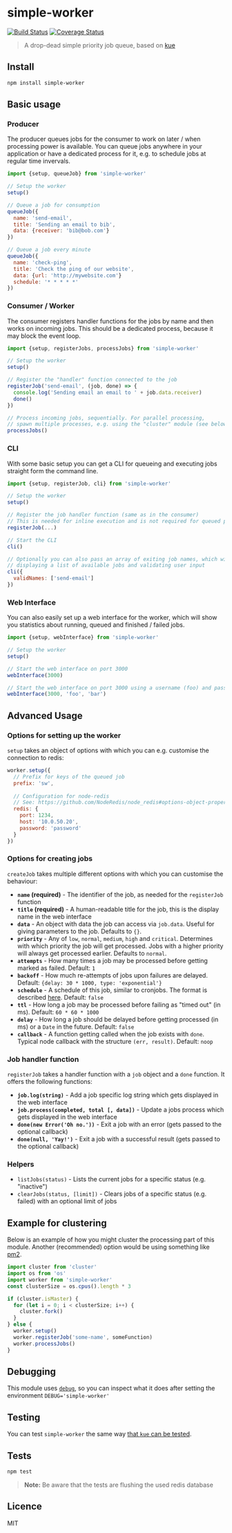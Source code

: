 # simple-worker

[![Build Status](https://img.shields.io/travis/queicherius/simple-worker.svg?style=flat-square)](https://travis-ci.org/queicherius/simple-worker)
[![Coverage Status](https://img.shields.io/codecov/c/github/queicherius/simple-worker/master.svg?style=flat-square)](https://codecov.io/github/queicherius/simple-worker)

> A drop-dead simple priority job queue, based on [kue](https://github.com/Automattic/kue)

## Install

```bash
npm install simple-worker
```

## Basic usage

### Producer

The producer queues jobs for the consumer to work on later / when processing power is available. You can queue jobs anywhere in your application or have a dedicated process for it, e.g. to schedule jobs at regular time invervals.

```js
import {setup, queueJob} from 'simple-worker'

// Setup the worker
setup()

// Queue a job for consumption
queueJob({
  name: 'send-email',
  title: 'Sending an email to bib',
  data: {receiver: 'bib@bob.com'}
})

// Queue a job every minute
queueJob({
  name: 'check-ping',
  title: 'Check the ping of our website',
  data: {url: 'http://mywebsite.com'}
  schedule: '* * * * *'
})
```

### Consumer / Worker

The consumer registers handler functions for the jobs by name and then works on incoming jobs. This should be a dedicated process, because it may block the event loop.

```js
import {setup, registerJobs, processJobs} from 'simple-worker'

// Setup the worker
setup()

// Register the "handler" function connected to the job
registerJob('send-email', (job, done) => {
  console.log('Sending email an email to ' + job.data.receiver)
  done()
})

// Process incoming jobs, sequentially. For parallel processing,
// spawn multiple processes, e.g. using the "cluster" module (see below)
processJobs()
```

### CLI

With some basic setup you can get a CLI for queueing and executing jobs straight form the command line.

```js
import {setup, registerJob, cli} from 'simple-worker'

// Setup the worker
setup()

// Register the job handler function (same as in the consumer)
// This is needed for inline execution and is not required for queued processing
registerJob(...)

// Start the CLI
cli()

// Optionally you can also pass an array of exiting job names, which will be used for
// displaying a list of available jobs and validating user input
cli({
  validNames: ['send-email']
})
```

### Web Interface

You can also easily set up a web interface for the worker, which will show you statistics about running, queued and finished / failed jobs.

```js
import {setup, webInterface} from 'simple-worker'

// Setup the worker
setup()

// Start the web interface on port 3000
webInterface(3000)

// Start the web interface on port 3000 using a username (foo) and password (bar)
webInterface(3000, 'foo', 'bar')
```

## Advanced Usage

### Options for setting up the worker

`setup` takes an object of options with which you can e.g. customise the connection to redis:

```js
worker.setup({
  // Prefix for keys of the queued job
  prefix: 'sw',
  
  // Configuration for node-redis
  // See: https://github.com/NodeRedis/node_redis#options-object-properties
  redis: {
    port: 1234,
    host: '10.0.50.20',
    password: 'password'
  }
})
```

### Options for creating jobs

`createJob` takes multiple different options with which you can customise the behaviour:

- **`name` (required)** - The identifier of the job, as needed for the `registerJob` function
- **`title` (required)** - A human-readable title for the job, this is the display name in the web interface
- **`data`** - An object with data the job can access via `job.data`. Useful for giving parameters to the job. Defaults to `{}`.
- **`priority`** - Any of `low`, `normal`, `medium`, `high` and `critical`. Determines with which priority the job will get processed. Jobs with a higher priority will always get processed earlier. Defaults to `normal`.
- **`attempts`** - How many times a job may be processed before getting marked as failed. Default: `1`
- **`backoff`** - How much re-attempts of jobs upon failures are delayed. Default: `{delay: 30 * 1000, type: 'exponential'}`
- **`schedule`** - A schedule of this job, similar to cronjobs. The format is described [here](https://github.com/node-schedule/node-schedule#cron-style-scheduling). Default: `false`
- **`ttl`** - How long a job may be processed before failing as "timed out" (in ms). Default: `60 * 60 * 1000` 
- **`delay`** - How long a job should be delayed before getting processed (in ms) or a `Date` in the future. Default: `false`
- **`callback`** - A function getting called when the job exists with `done`. Typical node callback with the structure `(err, result)`. Default: `noop`

### Job handler function

`registerJob` takes a handler function with a `job` object and a `done` function. It offers the following functions:

- **`job.log(string)`** - Add a job specific log string which gets displayed in the web interface
- **`job.process(completed, total [, data])`** - Update a jobs process which gets displayed in the web interface
- **`done(new Error('Oh no.'))`** - Exit a job with an error (gets passed to the optional callback)
- **`done(null, 'Yay!')`** - Exit a job with a successful result (gets passed to the optional callback)

### Helpers

- `listJobs(status)` - Lists the current jobs for a specific status (e.g. "inactive")
- `clearJobs(status, [limit])` - Clears jobs of a specific status (e.g. failed) with an optional limit of jobs

## Example for clustering

Below is an example of how you might cluster the processing part of this module. Another (recommended) option would be using something like [pm2](https://github.com/Unitech/pm2).

```js
import cluster from 'cluster'
import os from 'os'
import worker from 'simple-worker'
const clusterSize = os.cpus().length * 3

if (cluster.isMaster) {
  for (let i = 0; i < clusterSize; i++) {
    cluster.fork()
  }
} else {
  worker.setup()
  worker.registerJob('some-name', someFunction)
  worker.processJobs()
}
```

## Debugging

This module uses [`debug`](https://github.com/visionmedia/debug),
so you can inspect what it does after setting the environment `DEBUG='simple-worker'`

## Testing

You can test `simple-worker` the same way [that `kue` can be tested](https://github.com/Automattic/kue#testing).

## Tests

```bash
npm test
```

> **Note:** Be aware that the tests are flushing the used redis database

## Licence

MIT
